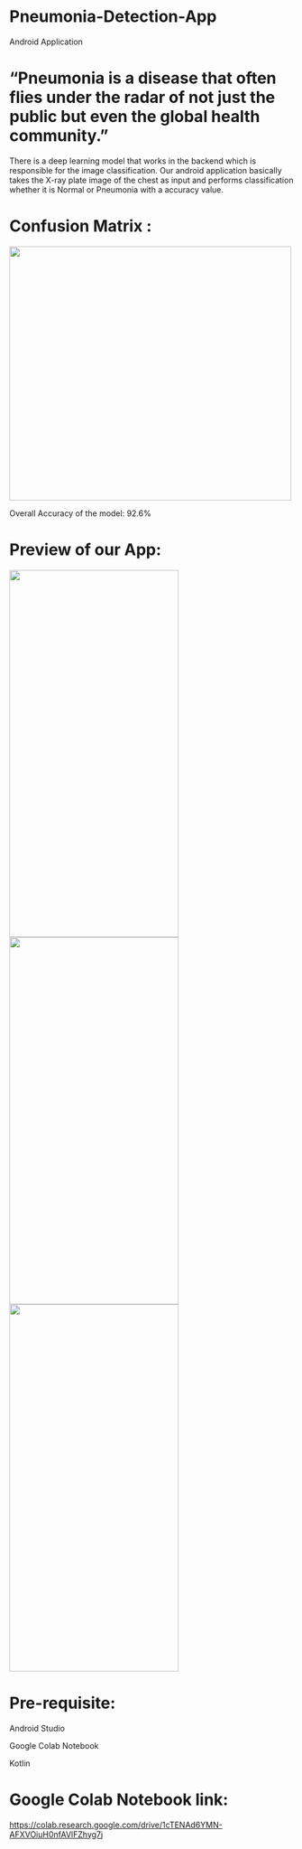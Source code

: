 # Pneumonia-Detection-App 
Android Application

# “Pneumonia is a disease that often flies under the radar of not just the public but even the global health community.”
There is a deep learning model that works in the backend which is responsible for the image classification.
Our android application basically takes the X-ray plate image of the chest as input and performs classification whether it is Normal or Pneumonia with a accuracy value.

# Confusion Matrix :
<img src="https://user-images.githubusercontent.com/60056168/168547001-af71c124-6f42-4599-bd83-3d92a47b254a.png" width="500" height="450"/>

Overall Accuracy of the model: 92.6%

# Preview of our App:

<img src="https://user-images.githubusercontent.com/60056168/168548527-44eb9443-7ae8-4427-bab5-586c3355361a.jpg" width="300" height="650"/>  <img src="https://user-images.githubusercontent.com/60056168/168549197-e04b3052-c2ec-4c25-aad3-dbbf9b55c10a.jpg" width="300" height="650"/>
<img src="https://user-images.githubusercontent.com/60056168/168549282-a02a7018-5955-4715-b047-56a96666cb71.jpg" width="300" height="650"/>

# Pre-requisite:
Android Studio

Google Colab Notebook

Kotlin

# Google Colab Notebook link: 
https://colab.research.google.com/drive/1cTENAd6YMN-AFXVOiuH0nfAVlFZhyg7j
